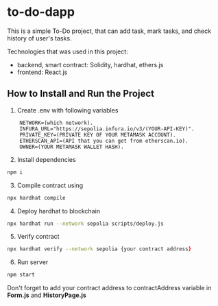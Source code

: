# to-do-dapp

This is a simple To-Do project, that can add task, mark tasks, and check history of user's tasks.

Technologies that was used in this project:
* backend, smart contract: Solidity, hardhat, ethers.js
* frontend: React.js

##  How to Install and Run the Project

1. Create .env with following variables
```
    NETWORK=(which network).
    INFURA_URL="https://sepolia.infura.io/v3/(YOUR-API-KEY)".
    PRIVATE_KEY=(PRIVATE KEY OF YOUR METAMASK ACCOUNT).
    ETHERSCAN_API=(API that you can get from etherscan.io).
    OWNER=(YOUR METAMASK WALLET HASH).
```

2. Install dependencies
```zsh
npm i
```
3. Compile contract using
```zsh
npx hardhat compile
```
4. Deploy hardhat to blockchain
```zsh
npx hardhat run --network sepolia scripts/deploy.js
```
5. Verify contract
```zsh
npx hardhat verify --network sepolia {your contract address} 
```
6. Run server
```zsh
npm start
```

Don't forget to add your contract address to contractAddress variable in __Form.js__ and **HistoryPage.js**
